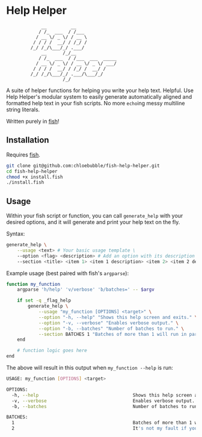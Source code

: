 # Help Helper

```
             __         __               
            / /_  ___  / /___            
           / __ \/ _ \/ / __ \           
          / / / /  __/ / /_/ /           
         /_/ /_/\___/_/ .___/            
             __      /_/__               
            / /_  ___  / /___  ___  _____
           / __ \/ _ \/ / __ \/ _ \/ ___/
          / / / /  __/ / /_/ /  __/ /    
         /_/ /_/\___/_/ .___/\___/_/     
                     /_/                      
```

A suite of helper functions for helping you write your help text. Helpful.
Use Help Helper's modular system to easily generate automatically aligned and formatted help text in your fish scripts.
No more `echo`ing messy multiline string literals.

Written purely in [fish](https://github.com/fish-shell/fish-shell)!

## Installation
Requires [fish](https://github.com/fish-shell/fish-shell).
```sh
git clone git@github.com:chloebubble/fish-help-helper.git
cd fish-help-helper
chmod +x install.fish
./install.fish
```

## Usage
Within your fish script or function, you can call `generate_help` with your desired options, and it will generate and print your help text on the fly.

Syntax:
```sh
generate_help \
	--usage <text> # Your basic usage template \
	--option <flag> <description> # Add an option with its description \
	--section <title> <item 1> <item 1 description> <item 2> <item 2 description> ... # Add an info section with a list of entries
```

Example usage (best paired with fish's `argparse`):
```sh
function my_function
	argparse 'h/help' 'v/verbose' 'b/batches=' -- $argv

	if set -q _flag_help
		generate_help \
			--usage "my_function [OPTIONS] <target>" \
			--option "-h, --help" "Shows this help screen and exits." \
			--option "-v, --verbose" "Enables verbose output." \
			--option "-b, --batches" "Number of batches to run." \
			--section BATCHES 1 "Batches of more than 1 will run in parallel." 2 "It's not my fault if you run out of memory."
	end

	# function logic goes here
end
```
The above will result in this output when `my_function --help` is run:
```sh
USAGE: my_function [OPTIONS] <target>

OPTIONS:
  -h, --help                                   Shows this help screen and exits.
  -v, --verbose                                Enables verbose output.
  -b, --batches                                Number of batches to run.

BATCHES:
  1                                            Batches of more than 1 will run in parallel.
  2                                            It's not my fault if you run out of memory.
```

			
